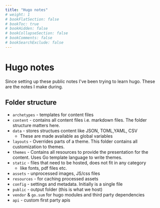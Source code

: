 ```yaml
---
title: "Hugo notes"
# weight: 1
# bookFlatSection: false
# bookToc: true
# bookHidden: false
# bookCollapseSection: false
# bookComments: false
# bookSearchExclude: false
---
```


# Hugo notes

Since setting up these public notes I've been trying to learn hugo. These are the notes I make during.

## Folder structure
* `archetypes` - templates for content files
* `content` - contains all content files i.e. markdown files. The folder structure matters here.
* `data` - stores structues content like JSON, TOML,YAML, CSV
    * These are made available as global variables
* `layouts` - Overrides parts of a theme. This folder contains all customization to themes.
* `themes` - Contains all resources to provide the presentation for the content. Uses Go template language to write themes. 
* `static` - files that need to be hosted, does not fit in any category
    * like fonts, pdf files etc.
* `assets` - unprocessed images, JS/css files
* `resources` - for caching processed assets
* `config` - settings and metadata. Initially is a single file
* `public` - output folder (this is what we host)
* `vendor` & `go.sum` for hugo modules and third party dependencies
* `api` - custom first party apis


